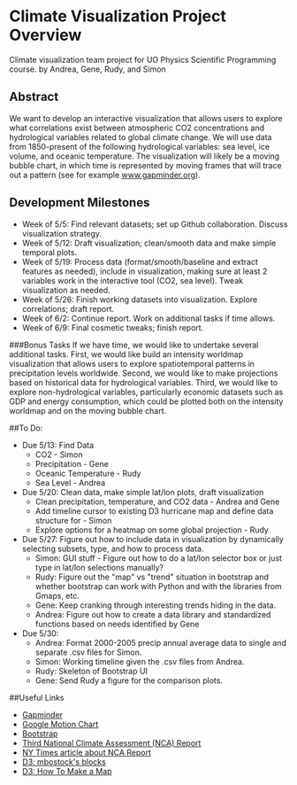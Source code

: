 # Climate Visualization Project Overview
Climate visualization team project for UO Physics Scientific Programming course.
by Andrea, Gene, Rudy, and Simon

## Abstract
We want to develop an interactive visualization that allows users to explore what correlations exist between atmospheric CO2 concentrations and hydrological variables related to global climate change. We will use data from 1850-present of the following hydrological variables: sea level, ice volume, and oceanic temperature. The visualization will likely be a moving bubble chart, in which time is represented by moving frames that will trace out a pattern (see for example www.gapminder.org).

## Development Milestones

- Week of 5/5: Find relevant datasets; set up Github collaboration. Discuss visualization strategy.
- Week of 5/12: Draft visualization; clean/smooth data and make simple temporal plots.
- Week of 5/19: Process data (format/smooth/baseline and extract features as needed), include in visualization, making sure at least 2 variables work in the interactive tool (CO2, sea level). Tweak visualization as needed.
- Week of 5/26: Finish working datasets into visualization. Explore correlations; draft report.
- Week of 6/2: Continue report. Work on additional tasks if time allows.
- Week of 6/9: Final cosmetic tweaks; finish report.

###Bonus Tasks
If we have time, we would like to undertake several additional tasks. First, we would like build an intensity worldmap visualization that allows users to explore spatiotemporal patterns in precipitation levels worldwide. Second, we would like to make projections based on historical data for hydrological variables. Third, we would like to explore non-hydrological variables, particularly economic datasets such as GDP and energy consumption, which could be plotted both on the intensity worldmap and on the moving bubble chart.

##To Do:
- Due 5/13: Find Data
	- CO2 - Simon
	- Precipitation - Gene
	- Oceanic Temperature - Rudy
	- Sea Level - Andrea
- Due 5/20: Clean data, make simple lat/lon plots, draft visualization
	- Clean precipitation, temperature, and CO2 data - Andrea and Gene
	- Add timeline cursor to existing D3 hurricane map and define data structure for - Simon
	- Explore options for a heatmap on some global projection - Rudy
- Due 5/27: Figure out how to include data in visualization by dynamically selecting subsets, type, and how to process data.
 	- Simon: GUI stuff - Figure out how to do a lat/lon selector box or just type in lat/lon selections manually?
	- Rudy: Figure out the "map" vs "trend" situation in bootstrap and whether bootstrap can work with Python and with the libraries from Gmaps, etc. 
	- Gene: Keep cranking through interesting trends hiding in the data.
	- Andrea: Figure out how to create a data library and standardized functions based on needs identified by Gene
- Due 5/30: 
	- Andrea: Format 2000-2005 precip annual average data to single and separate .csv files for Simon.
	- Simon: Working timeline given the .csv files from Andrea.
	- Rudy: Skeleton of Bootstrap UI
	- Gene: Send Rudy a figure for the comparison plots. 

##Useful Links
- [Gapminder](http://www.gapminder.org/)
- [Google Motion Chart](https://developers.google.com/chart/interactive/docs/gallery/motionchart?csw=1)
- [Bootstrap](http://getbootstrap.com/)
- [Third National Climate Assessment (NCA) Report](http://www.globalchange.gov/ncadac)
- [NY Times article about NCA Report](http://www.nytimes.com/2014/05/07/science/earth/climate-change-report.html)
- [D3: mbostock's blocks](http://bl.ocks.org/mbostock)
- [D3: How To Make a Map](http://bost.ocks.org/mike/map/)
